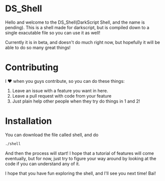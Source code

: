 # DS_Shell

Hello and welcome to the DS_Shell(DarkScript Shell, and the name is pending). This is a shell made for darkscript, but is compiled down to a single exacutable file so you can use it as well! 

Currently it is in beta, and doesn't do much right now, but hopefully it will be able to do so many great things!

# Contributing

I ❤️ when you guys contribute, so you can do these things:

1. Leave an issue with a feature you want in here.
2. Leave a pull request with code from your feature
3. Just plain help other people when they try do things in 1 and 2!

# Installation

You can download the file called shell, and do 

``` bash
./shell
```
And then the process will start! I hope that a tutorial of features will come eventually, but for now, just try to figure your way around by looking at the code if you can understand any of it.

I hope that you have fun exploring the shell, and I'll see you next time! Bai!
